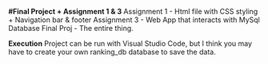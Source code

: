 **#Final Project + Assignment 1 & 3**
Assignment 1 - Html file with CSS styling + Navigation bar & footer
Assignment 3 - Web App that interacts with MySql Database
Final Proj - The entire thing.

**Execution**
Project can be run with Visual Studio Code, but I think you may have to create your own ranking_db database to save the data.
